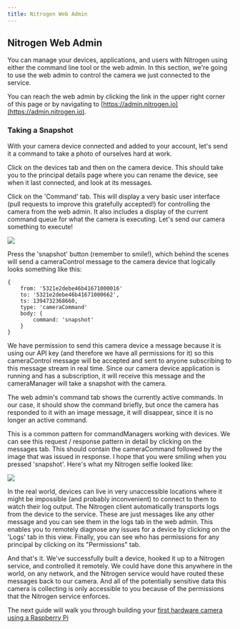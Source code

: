 ```yaml
---
title: Nitrogen Web Admin
---
```


## Nitrogen Web Admin

You can manage your devices, applications, and users with Nitrogen using either the command line tool or the web admin. In this section, we're going to use the web admin to control the camera we just connected to the service.

You can reach the web admin by clicking the link in the upper right corner of this page or by navigating to [https://admin.nitrogen.io](https://admin.nitrogen.io).

### Taking a Snapshot

With your camera device connected and added to your account, let's send it a command to take a photo of ourselves hard at work.

Click on the devices tab and then on the camera device. This should take you to the principal details page where you can rename the device, see when it last connected, and look at its messages.

Click on the 'Command' tab. This will display a very basic user interface (pull requests to improve this gratefully accepted!) for controlling the camera from the web admin. It also includes a display of the current command queue for what the camera is executing. Let's send our camera something to execute!

<img src="/images/admin-camera-command.png" style="max-width:100%" />

Press the 'snapshot' button (remember to smile!), which behind the scenes will send a cameraControl message to the camera device that logically looks something like this:

```object
{
    from: '5321e2debe46b41671000016'
    to: '5321e2debe46b41671000662',
    ts: 1394732368660,
    type: 'cameraCommand'
    body: {
        command: 'snapshot'
    }
}
```

We have permission to send this camera device a message because it is using our API key (and therefore we have all permissions for it) so this cameraControl message will be accepted and sent to anyone subscribing to this message stream in real time. Since our camera device application is running and has a subscription, it will receive this message and the cameraManager will take a snapshot with the camera.

The web admin's command tab shows the currently active commands. In our case, it should show the command briefly, but once the camera has responded to it with an image message, it will disappear, since it is no longer an active command.

This is a common pattern for commandManagers working with devices. We can see this request / response pattern in detail by clicking on the messages tab. This should contain the cameraCommand followed by the image that was issued in response. I hope that you were smiling when you pressed 'snapshot'. Here's what my Nitrogen selfie looked like:

<img src="/images/admin-camera-messages.png" style="max-width:100%" />

In the real world, devices can live in very unaccessible locations where it might be impossible (and probably inconvenient) to connect to them to watch their log output. The Nitrogen client automatically transports logs from the device to the service. These are just messages like any other message and you can see them in the logs tab in the web admin. This enables you to remotely diagnose any issues for a device by clicking on the 'Logs' tab in this view. Finally, you can see who has permissions for any principal by clicking on its "Permissions" tab.

And that's it. We've successfully built a device, hooked it up to a Nitrogen service, and controlled it remotely. We could have done this anywhere in the world, on any network, and the Nitrogen service would have routed these messages back to our camera. And all of the potentially sensitive data this camera is collecting is only accessible to you because of the permissions that the Nitrogen service enforces.

The next guide will walk you through building your [first hardware camera using a Raspberry Pi](/guides/device/camera.html)